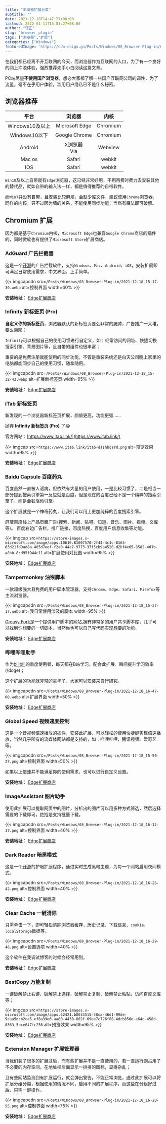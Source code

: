 ```yaml
---
title: "浏览器扩展分享"
subtitle: ""
date: 2021-12-18T14:47:27+08:00
lastmod: 2022-01-11T15:03:27+08:00
author: "守正"
slug: "browser_plugin"
tags: ["浏览器","扩展"]
categories: ["Windows"]
featuredImage: 'https://cdn.chiga.ga/Posts/Windows/08_Browser-Plug-in/Cover.webp'
---
```


在我们都已经离不开互联网的今天，而浏览器作为互联网的入口，为了有一个良好的网上冲浪体验，强烈推荐先手小白阅读这篇文章。

<!--more-->

PC端尽量**不使用国产浏览器**，想必大家都了解一些国产互联网公司的调性，为了流量，毫不在乎用户体验，滥用用户隐私已不是什么秘密。

## 浏览器推荐

平台|浏览器|内核|
:--:|:--:|:--:|
Windows10及以上|Microsoft Edge|Chromium|
Windows10以下|Google Chrome|Chromium|
Android|X浏览器<br>Via|Webview|
Mac os|Safari|webkit|
IOS|Safari|webkit|

`Win10`及以上自带就有`Edge`浏览器，这已经非常好用，不用再费时费力去安装其他的替代品，就如自带的输入法一样，都是值得推荐的自带软件。

而`Win7`并没有自带，且安装比较麻烦，会缺少库文件，建议使用`Chrome`浏览器，同样的内核，只不过因为墙的关系，不能使用同步功能，当然有魔法即可破解。

## Chromium 扩展

因为都是基于`Chromium`内核，`Microsoft Edge`也兼容`Google Chrome`商店的插件的，同时微软也有提供了`Microsoft Store`扩展商店。

### AdGuard 广告拦截器

这是一个[开源](https://github.com/AdguardTeam/AdguardBrowserExtension)的广告拦截软件，支持`Windows`、`Mac`、`Android`、`iOS`，安装扩展即可满足日常使用需求，中文界面，上手简单。

{{< imgcapcdn src=`/Posts/Windows/08_Browser-Plug-in/2021-12-18_15-17-39.webp` alt=控制界面 width=40% >}}

**安装地址：** [Edge扩展商店](https://microsoftedge.microsoft.com/addons/detail/adguard-%E5%B9%BF%E5%91%8A%E6%8B%A6%E6%88%AA%E5%99%A8/pdffkfellgipmhklpdmokmckkkfcopbh)

### Infinity 新标签页 (Pro)

**自定义你的新标签页**，浏览器默认的新标签页要么非常的臃肿，广告推广一大堆，要么简陋；

`Infinity`可以根据自己的使用习惯进行自定义，如：经常访问的网址、快捷切换搜索引擎、背景图片等，且自带的组件也很丰富；

重要的是免费注册就能使用的同步功能，不管是重装系统还是白天公司晚上家里的电脑都能同步自己的使用习惯，随拿随用。

{{< imgcapcdn src=`/Posts//Windows/08_Browser-Plug-in/2021-12-18_15-32-43.webp` alt=扩展新标签页 width=95% >}}

**安装地址：** [Edge扩展商店](https://microsoftedge.microsoft.com/addons/detail/infinity-%E6%96%B0%E6%A0%87%E7%AD%BE%E9%A1%B5-pro/hajlmbnnniemimmaehcefkamdadpjlfa)

### iTab 新标签页

新发现的一个浏览器新标签页扩展，颜值更高，功能更强……

抛弃 **Infinity 新标签页 (Pro)** 了:joy:

官方网站：[https://www.itab.link/](https://www.itab.link/)

{{< imgcap src=`https://www.itab.link/itab-dashboard.png` alt=预览效果 width=95% >}}

**安装地址：** [Edge扩展商店](https://microsoftedge.microsoft.com/addons/detail/itab-%E6%96%B0%E6%A0%87%E7%AD%BE%E9%A1%B5/inedkoakiaeepjoblbiiipedngonadhn)

### Baidu Capsule 百度药丸

百度虽然一直被人诟病，但依然有大量的用户使用，一是比较习惯了，二是相当一部分提到搜索引擎第一反应就是百度，但是现在的百度已经不是一个纯粹的搜索引擎了，而是金钱驱动引擎。

这个扩展就是一个神奇药丸，让我们可以用上更加纯粹的百度搜索引擎。

屏蔽百度线上产品页面广告(搜索、新闻、贴吧、知道、音乐、图片、视频、文库等)。
百度右边广告栏，推广链接，百度热搜，百度用户信息收集等功能。

{{< imgcap src=`https://store-images.s-microsoft.com/image/apps.10610.81007570-2f44-4c1c-8163-63d21fd9ad8a.405d7eef-f2a0-44a7-9773-37f5cb9a4520.d2bf4e65-8582-4d1b-a8bb-8cd95f944e11` alt=扩展使用对比图 width=95% >}}

**安装地址：** [Edge扩展商店](https://microsoftedge.microsoft.com/addons/detail/%E7%99%BE%E5%BA%A6%E8%8D%AF%E4%B8%B8-baidu-capsule/hbljbaljilkocckmkgdjghgjaidnkdlc)

### Tampermonkey 油猴脚本

一款超级强大且免费的用户脚本管理器，支持`Chrome`、`Edge`、`Safari`、`Firefox`等主流浏览器。

{{< imgcapcdn src=`/Posts/Windows/08_Browser-Plug-in/2021-12-18_15-37-17.webp` alt=我日常使用涉及的脚本 width=95% >}}

[Greasy Fork](https://greasyfork.org/zh-CN)是一个提供用户脚本的网站,拥有非常多的用户共享脚本库，几乎可以找到你想要的一切脚本，当然你也可以自己写代码实现想要的功能。

**安装地址：** [Edge扩展商店](https://microsoftedge.microsoft.com/addons/detail/tampermonkey/iikmkjmpaadaobahmlepeloendndfphd)

### 哔哩哔哩助手

作为[bilibili](https://www.bilibili.com/)的重度使用者，每天都在B站学习，配合此扩展，瞬间提升学习效率(/doge)；

这个扩展的功能就非常的豪华了，大家可以安装来自行研究。

{{< imgcapcdn src=`/Posts/Windows/08_Browser-Plug-in/2021-12-18_16-47-08.webp` alt=扩展界面 width=50% >}}

**安装地址：** [Edge扩展商店](https://microsoftedge.microsoft.com/addons/detail/%E5%93%94%E5%93%A9%E5%93%94%E5%93%A9%E5%8A%A9%E6%89%8B%EF%BC%9Abilibilicom-%E7%BB%BC%E5%90%88%E8%BE%85%E5%8A%A9%E6%89%A9/fcfebhekhbkhjjimonjmbgmkbclheaoh)

### Global Speed 视频速度控制

这是一个音视频倍速播放的插件，安装此扩展，可以轻松的使用快捷键实现倍速播放，当然几乎所有的流媒体网站都是支持的，如：哔哩哔哩、腾讯视频、爱奇艺等。

{{< imgcapcdn src=`/Posts/Windows/08_Browser-Plug-in/2021-12-18_15-50-27.png` alt=控制界面 width=50% >}}

如果以上倍速并不能满足你的使用需求，也可以进行自定义设置。

**安装地址：** [Edge扩展商店](https://microsoftedge.microsoft.com/addons/detail/global-speed-%E8%A7%86%E9%A2%91%E9%80%9F%E5%BA%A6%E6%8E%A7%E5%88%B6/mjhlabbcmjflkpjknnicihkfnmbdfced)

### ImageAssistant 图片助手

使用此扩展可以提取网页中的图片，分析出的图片可以用多种方式筛选，然后选择需要的下载即可，绝招是支持批量下载。

{{< imgcapcdn src=`/Posts/Windows/08_Browser-Plug-in/2021-12-18_16-12-37.png` alt=控制界面 width=40% >}}

**安装地址：** [Edge扩展商店](https://microsoftedge.microsoft.com/addons/detail/%E5%9B%BE%E7%89%87%E5%8A%A9%E6%89%8Bimageassistant-%E6%89%B9%E9%87%8F%E5%9B%BE%E7%89%87/odphnbhiddhdpoccbialllejaajemdio)

### Dark Reader 暗黑模式

这是一个[开源](https://github.com/darkreader/darkreader)的护眼扩展程序，通过实时生成黑暗主题，为每一个网站启用夜间模式。

{{< imgcapcdn src=`/Posts/Windows/08_Browser-Plug-in/2021-12-18_16-26-42.png` alt=控制界面 width=40% >}}

**安装地址：** [Edge扩展商店](https://microsoftedge.microsoft.com/addons/detail/dark-reader/ifoakfbpdcdoeenechcleahebpibofpc)

### Clear Cache 一键清除

只需单击一下，即可轻松清除浏览器缓存、历史记录、下载信息、`cookie`、`localStorage`数据等。

{{< imgcapcdn src=`/Posts/Windows/08_Browser-Plug-in/2021-12-18_16-29-48.png` alt=设置选项 width=40% >}}

这个软件在我调试博客的时候会经常用到。

**安装地址：** [Edge扩展商店](https://microsoftedge.microsoft.com/addons/detail/clear-cache/bjnclkhfflcbkflemkkdocopfelcbifo)

### BestCopy 万能复制

一键破解禁止右键、破解禁止选择、破解禁止复制、破解禁止粘贴，访问百度文库等；

{{< imgcap src=`https://store-images.s-microsoft.com/image/apps.62421.b8033515-58ca-46d1-99de-9caa5dcb2ea5.ef8a39e6-aa80-4438-802f-69ee7c726f88.4dcb856e-e64c-458d-8363-5bce647fc256` alt=预览效果 width=95% >}}

**安装地址：** [Edge扩展商店](https://microsoftedge.microsoft.com/addons/detail/%E4%B8%87%E8%83%BD%E5%A4%8D%E5%88%B6/ncpmgoaagmhkbncafdmceihegkfnelcm)

### Extension Manager 扩展管理器

当我们装了很多的扩展过后，而有些扩展并不是一直使用的，若一直运行则占用了不必要的内存空间，在地址栏后面显示一排排的图标，显得杂乱；

且有些网站监测到有扩展运行，就会弹出警告，不能正常浏览，通过此扩展可以将扩展分组分类，根据使用的情况不同，启用不同的扩展程序，而这些在分组好过后，只需一键操作。

{{< imgcapcdn src=`/Posts/Windows/08_Browser-Plug-in/2021-12-18_16-20-55.png` alt=控制界面 width=75% >}}

**安装地址：** [Edge扩展商店](https://microsoftedge.microsoft.com/addons/detail/%E6%89%A9%E5%B1%95%E7%AE%A1%E7%90%86%E5%99%A8%EF%BC%88extension-manager%EF%BC%89/bhahgfgngfghgjhnpplmemebhenieijb)
